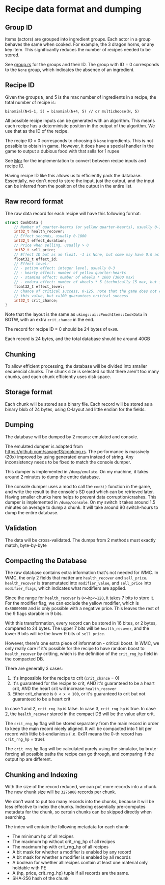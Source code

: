 # Recipe data format and dumping

## Group ID
Items (actors) are grouped into ingredient groups. Each actor in a group
behaves the same when cooked. For example, the 3 dragon horns, or any key item.
This significantly reduces the number of recipes needed to be stored.

See [group.rs](../generated/src/group.rs) for the groups and their ID.
The group with ID = 0 corresponds to the `None` group, which indicates
the absence of an ingredient.

## Recipe ID
Given the groups `N`, and 5 is the max number of ingredients in a recipe,
the total number of recipe is:
```
binomial(N+5-1, 5) = binomial(N+4, 5) // or multichoose(N, 5)
```
All possible recipe inputs can be generated with an algorithm. This means
each recipe has a deterministic position in the output of the algorithm.
We use that as the ID of the recipe.

The recipe ID = 0 corresponds to choosing 5 `None` ingredients. 
This is not possible to obtain in game. However, it does have a special
handler in the game to output a dubious food with that sells for 1 rupee

See [Mnr](../generated/src/multichoose/mod.rs) for the implementation
to convert between recipe inputs and recipe ID.

Having recipe ID like this allows us to efficiently pack the database.
Essentially, we don't need to store the input, just the output, and the
input can be inferred from the position of the output in the entire list.

## Raw record format
The raw data record for each recipe will have this following format:
```c
struct CookData {
    // Number of quarter-hearts (or yellow quarter-hearts), usually 0-120
    int32_t health_recover;
    // Effect seconds, usually 0-1800
    int32_t effect_duration;
    // Price when selling, usually > 0
    int32_t sell_price;
    // Effect ID but as an float. -1 is None, but some may have 0.0 as None
    float32_t effect_id;
    // Effect level:
    // - potion effect: integer level, usually 0-3
    // - hearty effect: number of yellow quarter-hearts
    // - stamina effect: number of wheels * 1000 (3000 max)
    // - endura effect: number of wheels * 5 (technically 15 max, but in-game max is 12)
    float32_t effect_level;
    // Chance of critical success, 0-125, note that the game does not cap
    // this value, but >=100 guarantees critical success
    int32_t crit_chance;
}
```
Note that the layout is the same as `uking::ui::PouchItem::CookData` in
BOTW, with an extra `crit_chance` in the end.

The record for recipe ID = 0 should be 24 bytes of `0x00`.

Each record is 24 bytes, and the total database should be around 40GB

## Chunking
To allow efficient processing, the database will be divided into smaller
sequencial chunks. The chunk size is selected so that there aren't too many
chunks, and each chunk efficiently uses disk space.

## Storage format
Each chunk will be stored as a binary file. Each record will be stored as 
a binary blob of 24 bytes, using C-layout and little endian for the fields.

## Dumping
The database will be dumped by 2 means: emulated and console.

The emulated dumper is adapted from https://github.com/savage13/cooking.rs.
The performance is massively (20x) improved by using generated enum instead of string.
Any inconsistency needs to be fixed to match the console dumper.

This dumper is implemented in `/dump/emulate`.
On my machine, it takes around 2 minutes to dump the entire database.

The console dumper uses a mod to call the `cook()` function in the game,
and write the result to the console's SD card which can be retrieved later.
Having smaller chunks here helps to prevent data corruption/crashes.
This dumper is implemented in `/dump/console`.
On my switch it takes around 1.5 minutes on average to dump a chunk.
It will take around 90 switch-hours to dump the entire database.

## Validation
The data will be cross-validated. The dumps from 2 methods must exactly match, byte-by-byte

## Compacting the Database
The raw database contains extra information that's not needed for WMC. In WMC, the only 2
fields that matter are `health_recover` and `sell_price`. `health_recover` is transmutated
into `modifier_value`, and `sell_price` into `modifier_flags`, which indicates what
modifiers are applied.

Since the range for `health_recover` is `0<=hp<=120`, it takes 7 bits to store it.
For the modifier flag, we can exclude the yellow modifier, which is `0x80000000` and is
only possible with a negative price. This leaves the rest of the 9 flags storable in 9 bits.

With this transformation, every record can be stored in 16 bites, or 2 bytes, compared to 24 bytes.
The upper 7 bits will be `health_recover`, and the lower 9 bits will be the lower 9 bits of `sell_price`.

However, there's one extra piece of information - critical boost. In WMC, we only really
care if it's possible for the recipe to have random boost to `health_recover` by critting,
which is the definition of the `crit_rng_hp` field in the compacted DB.

There are generally 3 cases:
1. It's impossible for the recipe to crit (`crit_chance` = 0)
2. It's guaranteed for the recipe to crit, AND it's guaranteed to be a heart crit, AND the heart crit will increase `health_recover`
3. Either crit_chance is `0 < x < 100`, or it's guaranteed to crit but not guaranteed to be a heart crit

In case 1 and 2, `crit_rng_hp` is false. In case 3, `crit_rng_hp` is true.
In case 2, the `health_recover` stored in the compact DB will be the value after crit.

The `crit_rng_hp` flag will be stored separately from the main record in order to keep
the main record nicely aligned. It will be compacted into 1 bit per record with little bit-endianless
(i.e. 0x01 means the 0-th record has `crit_rng_hp` = true).

The `crit_rng_hp` flag will be calculated purely using the simulator, by brute-forcing all possible
paths the recipe can go through, and comparing if the output hp are different.

## Chunking and Indexing
With the size of the record reduced, we can put more records into a chunk. The new chunk size
will be `3276800` records per chunk.

We don't want to put too many records into the chunks, because it will be less effective to index
the chunks. Indexing essentially pre-computes metadata for the chunk, so certain chunks can be skipped directly
when searching.

The index will contain the following metadata for each chunk:
- The minimum hp of all recipes
- The maximum hp without crit_rng_hp of all recipes
- The maximum hp with crit_rng_hp of all recipes
- A bit mask for whether a modifier is enabled by any record
- A bit mask for whether a modifier is enabled by all records
- A boolean for whether all recipes contain at least one material only holdable with PE
- A (hp, price, crit_rng_hp) tuple if all records are the same.
- SHA-256 hash of the chunk

